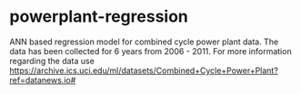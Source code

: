 # powerplant-regression
ANN based regression model for combined cycle power plant data. The data has been collected for 6 years from 2006 - 2011.
For more information regarding the data use https://archive.ics.uci.edu/ml/datasets/Combined+Cycle+Power+Plant?ref=datanews.io#

